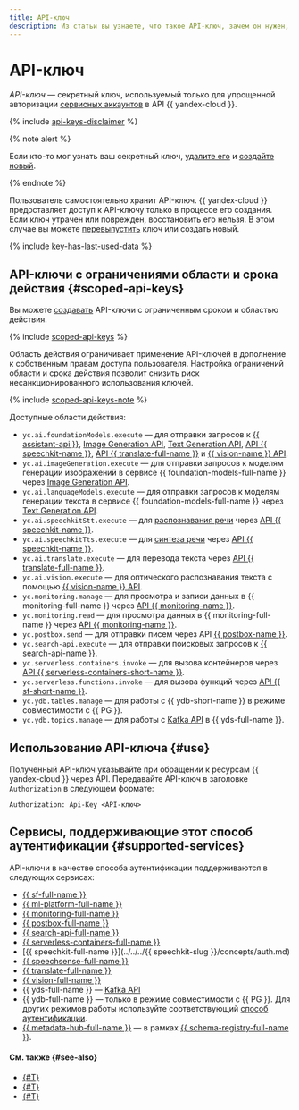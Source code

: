 ```yaml
---
title: API-ключ
description: Из статьи вы узнаете, что такое API-ключ, зачем он нужен, как использовать API-ключ и какие сервисы поддерживают этот способ аутентификации.
---
```


# API-ключ


_API-ключ_ — секретный ключ, используемый только для упрощенной авторизации [сервисных аккаунтов](../users/service-accounts.md) в API {{ yandex-cloud }}.

{% include [api-keys-disclaimer](../../../_includes/iam/api-keys-disclaimer.md) %}

{% note alert %}

Если кто-то мог узнать ваш секретный ключ, [удалите его](../../operations/api-key/delete.md) и [создайте новый](../../operations/api-key/create.md).

{% endnote %}

Пользователь самостоятельно хранит API-ключ. {{ yandex-cloud }} предоставляет доступ к API-ключу только в процессе его создания. Если ключ утрачен или поврежден, восстановить его нельзя. В этом случае вы можете [перевыпустить](../../operations/compromised-credentials.md#api-key-reissue) ключ или создать новый.

{% include [key-has-last-used-data](../../../_includes/iam/key-has-last-used-data.md) %}

## API-ключи с ограничениями области и срока действия {#scoped-api-keys}

Вы можете [создавать](../../operations/api-key/create.md) API-ключи с ограниченным сроком и областью действия.

{% include [scoped-api-keys](../../../_includes/iam/scoped-api-keys.md) %}

Область действия ограничивает применение API-ключей в дополнение к собственным правам доступа пользователя. Настройка ограничений области и срока действия позволит снизить риск несанкционированного использования ключей.

{% include [scoped-api-keys-note](../../../_includes/iam/scoped-api-keys-note.md) %}

Доступные области действия:


* `yc.ai.foundationModels.execute` — для отправки запросов к [{{ assistant-api }}](../../../foundation-models/assistants/api-ref/index.md), [Image Generation API](../../../foundation-models/image-generation/api-ref/index.md), [Text Generation API](../../../foundation-models/text-generation/api-ref/index.md), [API {{ speechkit-name }}](../../../speechkit/concepts/api.md), [API {{ translate-full-name }}](../../../translate/concepts/api.md) и [{{ vision-name }} API](../../../vision/ocr/api-ref/index.md).
* `yc.ai.imageGeneration.execute` — для отправки запросов к моделям генерации изображений в сервисе {{ foundation-models-full-name }} через [Image Generation API](../../../foundation-models/image-generation/api-ref/index.md).
* `yc.ai.languageModels.execute` — для отправки запросов к моделям генерации текста в сервисе {{ foundation-models-full-name }} через [Text Generation API](../../../foundation-models/text-generation/api-ref/index.md).
* `yc.ai.speechkitStt.execute` — для [распознавания речи](../../../speechkit/stt/index.md) через [API {{ speechkit-name }}](../../../speechkit/concepts/api.md).
* `yc.ai.speechkitTts.execute` — для [синтеза речи](../../../speechkit/tts/index.md) через [API {{ speechkit-name }}](../../../speechkit/concepts/api.md).
* `yc.ai.translate.execute` — для перевода текста через [API {{ translate-full-name }}](../../../translate/concepts/api.md).
* `yc.ai.vision.execute` — для оптического распознавания текста с помощью [{{ vision-name }} API](../../../vision/ocr/api-ref/index.md).
* `yc.monitoring.manage` — для просмотра и записи данных в {{ monitoring-full-name }} через [API {{ monitoring-name }}](../../../monitoring/api-ref/index.md).
* `yc.monitoring.read` — для просмотра данных в {{ monitoring-full-name }} через [API {{ monitoring-name }}](../../../monitoring/api-ref/index.md).
* `yc.postbox.send` — для отправки писем через API [{{ postbox-name }}](../../../postbox/index.yaml).
* `yc.search-api.execute` — для отправки поисковых запросов к [{{ search-api-name }}](../../../search-api/api-ref/index.md).
* `yc.serverless.containers.invoke` — для вызова контейнеров через [API {{ serverless-containers-short-name }}](../../../serverless-containers/containers/api-ref/index.md).
* `yc.serverless.functions.invoke` — для вызова функций через [API {{ sf-short-name }}](../../../functions/functions/api-ref/index.md).
* `yc.ydb.tables.manage` — для работы с {{ ydb-short-name }} в режиме совместимости с {{ PG }}.
* `yc.ydb.topics.manage` — для работы с [Kafka API](../../../data-streams/kafkaapi/auth.md) в {{ yds-full-name }}.

## Использование API-ключа {#use}

Полученный API-ключ указывайте при обращении к ресурсам {{ yandex-cloud }} через API. Передавайте API-ключ в заголовке `Authorization` в следующем формате:

```
Authorization: Api-Key <API-ключ>
```

## Сервисы, поддерживающие этот способ аутентификации {#supported-services}

API-ключи в качестве способа аутентификации поддерживаются в следующих сервисах:

* [{{ sf-full-name }}](../../../functions/operations/function/auth.md)
* [{{ ml-platform-full-name }}](../../../datasphere/api-ref/authentication.md)
* [{{ monitoring-full-name }}](../../../monitoring/api-ref/authentication.md)
* [{{ postbox-full-name }}](../../../postbox/api-ref/authentication.md)
* [{{ search-api-full-name }}](../../../search-api/operations/auth.md)
* [{{ serverless-containers-full-name }}](../../../serverless-containers/)
* [{{ speechkit-full-name }}](../../../{{ speechkit-slug }}/concepts/auth.md)
* [{{ speechsense-full-name }}](../../../speechsense/api-ref/authentication.md)
* [{{ translate-full-name }}](../../../translate/api-ref/authentication.md)
* [{{ vision-full-name }}](../../../vision/api-ref/authentication.md)
* {{ yds-full-name }} — [Kafka API](../../../data-streams/kafkaapi/index.md)
* {{ ydb-full-name }} — только в режиме совместимости с {{ PG }}. Для других режимов работы используйте соответствующий [способ аутентификации](../../../ydb/operations/connection#auth).
* [{{ metadata-hub-full-name }}](../../../metadata-hub/concepts/index.md) — в рамках [{{ schema-registry-full-name }}](../../../metadata-hub/operations/connect-to-namespace.md).

#### См. также {#see-also}

* [{#T}](../../operations/api-key/create.md)
* [{#T}](iam-token.md)
* [{#T}](./index.md)
